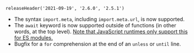 ```
releaseHeader('2021-09-19', '2.6.0', '2.5.1')
```

*   The syntax `import.meta`, including `import.meta.url`, is now supported.
*   The `await` keyword is now supported outside of functions (in other words, at the top level). [Note that JavaScript runtimes only support this for ES modules.](https://developer.mozilla.org/en-US/docs/Web/JavaScript/Reference/Operators/await#top_level_await)
*   Bugfix for a `for` comprehension at the end of an `unless` or `until` line.
